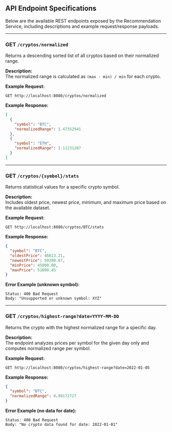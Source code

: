 ## API Endpoint Specifications

Below are the available REST endpoints exposed by the Recommendation Service, including descriptions and example request/response payloads.

---

### GET `/cryptos/normalized`

Returns a descending sorted list of all cryptos based on their normalized range.

**Description:**  
The normalized range is calculated as `(max - min) / min` for each crypto.

**Example Request:**  
```
GET http://localhost:8080/cryptos/normalized
```

**Example Response:**  
```json
[
  {
    "symbol": "BTC",
    "normalizedRange": 1.47352941
  },
  {
    "symbol": "ETH",
    "normalizedRange": 1.11231287
  }
]
```

---

### GET `/cryptos/{symbol}/stats`

Returns statistical values for a specific crypto symbol.

**Description:**  
Includes oldest price, newest price, minimum, and maximum price based on the available dataset.

**Example Request:**  
```
GET http://localhost:8080/cryptos/BTC/stats
```

**Example Response:**  
```json
{
  "symbol": "BTC",
  "oldestPrice": 46813.21,
  "newestPrice": 50200.67,
  "minPrice": 45000.00,
  "maxPrice": 51000.45
}
```

**Error Example (unknown symbol):**  
```
Status: 400 Bad Request
Body: "Unsupported or unknown symbol: XYZ"
```

---

### GET `/cryptos/highest-range?date=YYYY-MM-DD`

Returns the crypto with the highest normalized range for a specific day.

**Description:**  
The endpoint analyzes prices per symbol for the given day only and computes normalized range per symbol.

**Example Request:**  
```
GET http://localhost:8080/cryptos/highest-range?date=2022-01-05
```

**Example Response:**  
```json
{
  "symbol": "BTC",
  "normalizedRange": 0.98172727
}
```

**Error Example (no data for date):**  
```
Status: 400 Bad Request
Body: "No crypto data found for date: 2022-01-01"
```